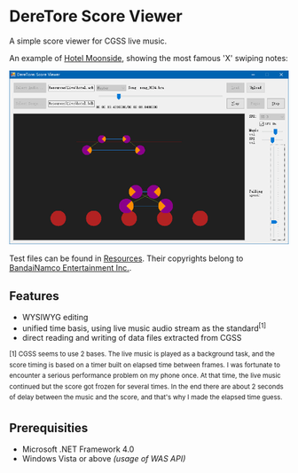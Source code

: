 ﻿# DereTore Score Viewer

A simple score viewer for CGSS live music.

An example of [Hotel Moonside](http://www.project-imas.com/wiki/Hotel_Moonside), showing the most famous 'X' swiping notes:

![Hotel Moonside](sv-screenshot-1.jpg)

Test files can be found in [Resources](Resources). Their copyrights belong to [BandaiNamco Entertainment Inc.](http://bandainamcoent.co.jp/).

## Features

- WYSIWYG editing
- unified time basis, using live music audio stream as the standard<sup>[1]</sup>
- direct reading and writing of data files extracted from CGSS

<sup>[1] CGSS seems to use 2 bases. The live music is played as a background task, and the
score timing is based on a timer built on elapsed time between frames. I was fortunate to
encounter a serious performance problem on my phone once. At that time, the live music
continued but the score got frozen for several times. In the end there are about 2 seconds
of delay between the music and the score, and that's why I made the elapsed time guess.</sup>

## Prerequisities

- Microsoft .NET Framework 4.0
- Windows Vista or above *(usage of WAS API)*
